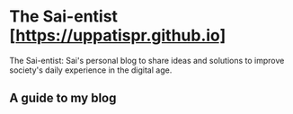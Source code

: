 # The Sai-entist [https://uppatispr.github.io]
The Sai-entist: Sai's personal blog to share ideas and solutions to improve society's daily experience in the digital age.

## A guide to my blog

